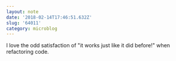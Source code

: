 ```yaml
---
layout: note
date: '2018-02-14T17:46:51.632Z'
slug: '64011'
category: microblog
---
```

I love the odd satisfaction of "it works just like it did before!" when refactoring code.
